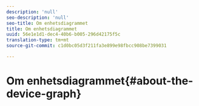 ```yaml
---
description: 'null'
seo-description: 'null'
seo-title: Om enhetsdiagrammet
title: Om enhetsdiagrammet
uuid: 56e1e1d1-dec4-40b6-b005-296d42175f5c
translation-type: tm+mt
source-git-commit: c1d0bc05d3f211fa3e899e98fbcc908be7399031

---
```



# Om enhetsdiagrammet{#about-the-device-graph}

